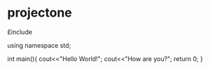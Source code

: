 # projectone
£include<iostream>

using namespace std;

int main(){
    cout<<"Hello World!";
    cout<<"How are you?";
    return 0;
}